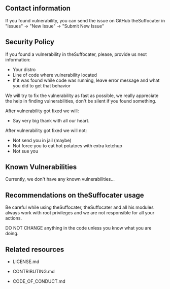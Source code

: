 ## Contact information

If you found vulnerability, you can send the issue on GitHub theSuffocater in "Issues" -> "New Issue" -> "Submit New Issue"

## Security Policy

If you found a vulnerability in theSuffocater, please, provide us next information:
- Your distro
- Line of code where vulnerability located
- If it was found while code was running, leave error message and what you did to get that behavior

We will try to fix the vulnerability as fast as possible, we really appreciate the help in finding vulnerabilities, don't be silent if you found something.

After vulnerability got fixed we will:
- Say very big thank with all our heart.

After vulnerability got fixed we will not:
- Not send you in jail (maybe)
- Not force you to eat hot potatoes with extra ketchup 
- Not sue you

## Known Vulnerabilities

Currently, we don't have any known vulnerabilities...

## Recommendations on theSuffocater usage

Be careful while using theSuffocater, theSuffocater and all his modules always work with root privileges
and we are not responsible for all your actions.

DO NOT CHANGE anything in the code unless you know what you are doing.

## Related resources

- LICENSE.md

- CONTRIBUTING.md

- CODE_OF_CONDUCT.md
